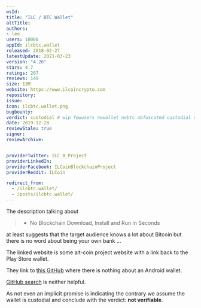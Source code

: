 ```yaml
---
wsId: 
title: "ILC / BTC Wallet"
altTitle: 
authors:
- leo
users: 10000
appId: ilcbtc.wallet
released: 2018-02-27
latestUpdate: 2021-03-23
version: "4.26"
stars: 4.7
ratings: 267
reviews: 149
size: 13M
website: https://www.ilcoincrypto.com
repository: 
issue: 
icon: ilcbtc.wallet.png
bugbounty: 
verdict: custodial # wip fewusers nowallet nobtc obfuscated custodial nosource nonverifiable reproducible bounty defunct
date: 2019-12-28
reviewStale: true
signer: 
reviewArchive:


providerTwitter: ILC_B_Project
providerLinkedIn: 
providerFacebook: ILCoinBlockchainProject
providerReddit: ILCoin

redirect_from:
  - /ilcbtc.wallet/
  - /posts/ilcbtc.wallet/
---
```



The description talking about

> * No Blockchain Download, Install and Run in Seconds

at least suggests that the target audience knows a lot about Bitcoin but there
is no word about being your own bank ...

The linked website is some alt-coin project website with a link back to the
Play Store wallet.

They link to [this GitHub](https://github.com/ILCoinDevTeam) where there is
nothing about an Android wallet.

[GitHub search](https://github.com/search?p=1&q=%22ilcbtc.wallet%22&type=Code)
is neither helpful.

As not even an implicit promise is indicating the contrary we assume the wallet
is custodial and conclude with the verdict: **not verifiable**.
